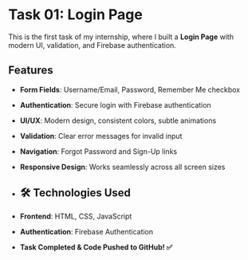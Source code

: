 # Task 01: Login Page

This is the first task of my internship, where I built a **Login Page** with modern UI, validation, and Firebase authentication.

##  Features

- **Form Fields**: Username/Email, Password, Remember Me checkbox
- **Authentication**: Secure login with Firebase authentication
- **UI/UX**: Modern design, consistent colors, subtle animations
- **Validation**: Clear error messages for invalid input
- **Navigation**: Forgot Password and Sign-Up links
- **Responsive Design**: Works seamlessly across all screen sizes

- ## 🛠️ Technologies Used

- **Frontend**: HTML, CSS, JavaScript
- **Authentication**: Firebase Authentication

- **Task Completed & Code Pushed to GitHub! ✅**
